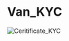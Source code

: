 # Van_KYC

![Ceritificate_KYC](https://user-images.githubusercontent.com/81981737/183496431-08d4f3ad-0f2c-4b7e-986f-fa52242c94b4.png)
